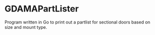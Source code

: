 # GDAMAPartLister
Program written in Go to print out a partlist for sectional doors based on size and mount type.
